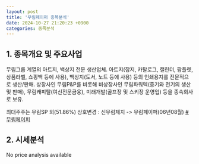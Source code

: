 ```yaml
---
layout: post
title: '무림페이퍼 종목분석'
date: 2024-10-27 21:20:23 +0900
categories: 종목분석
---
```


## 1. 종목개요 및 주요사업

무림그룹 계열의 아트지, 백상지 전문 생산업체. 아트지(잡지, 카탈로그, 캘린더, 팜플렛, 상품라벨, 쇼핑백 등에 사용), 백상지(도서, 노트 등에 사용) 등의 인쇄용지를 전문적으로 생산/판매. 상장사인 무림P&P를 비롯해 비상장사인 무림파워텍(증기와 전기의 생산 및 판매), 무림캐피탈(여신전문금융), 미래개발(골프장 및 스키장 운영업) 등을 종속회사로 보유. 

최대주주는 무림SP 외(51.86%) 상호변경 : 신무림제지 -> 무림페이퍼(06년08월)
[#무림페이퍼](#)

## 2. 시세분석

No price analysis available
